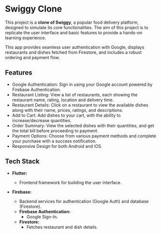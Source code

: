 
# Swiggy Clone

This project is a **clone of Swiggy**, a popular food delivery platform, designed to simulate its core functionalities. The aim of this project is to replicate the user interface and basic features to provide a hands-on learning experience.

This app provides seamless user authentication with Google, displays restaurants and dishes fetched from Firestore, and includes a robust ordering and payment flow.

## Features

- Google Authentication: Sign in using your Google account powered by Firebase Authentication.
- Restaurant Listing: View a list of restaurants, each showing the restaurant name, rating, location and delivery time.
- Restaurant Details: Click on a restaurant to view the available dishes along with their name, prices, ratings, and descriptions.
- Add to Cart: Add dishes to your cart, with the ability to increase/decrease quantities.
- Order Summary: View the selected dishes with their quantities, and get the total bill before proceeding to payment.
- Payment Options: Choose from various payment methods and complete your purchase with a success notification.
- Responsive Design for both Android and iOS.

## Tech Stack

- **Flutter:**
  -  Frontend framework for building the user interface.

- **Firebase:** 
  - Backend services for authentication (Google Auth) and database (Firestore).
  - **Firebase Authentication:**
    - Google Sign-In.
  - **Firestore:**
    - Fetches restaurant and dish details.
